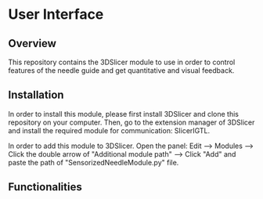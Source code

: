 User Interface
===============

Overview
--------

This repository contains the 3DSlicer module to use in order to control features of the needle guide and get quantitative and visual feedback.

Installation <a name="installation"></a>
------------
In order to install this module, please first install 3DSlicer and clone this repository on your computer. 
Then, go to the extension manager of 3DSlicer and install the required module for communication: SlicerIGTL. 

In order to add this module to 3DSlicer. Open the panel: Edit --> Modules --> Click the double arrow of "Additional module path" --> Click "Add" and paste the path of "SensorizedNeedleModule.py" file.

Functionalities
---------------
